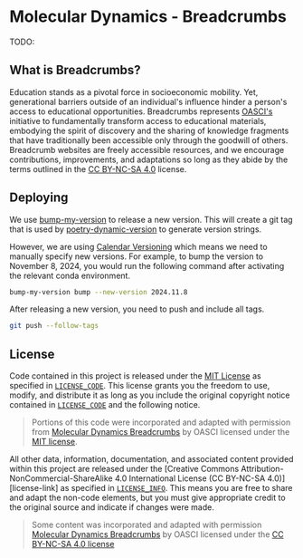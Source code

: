 # Molecular Dynamics - Breadcrumbs

TODO:

## What is Breadcrumbs?

Education stands as a pivotal force in socioeconomic mobility.
Yet, generational barriers outside of an individual's influence hinder a person's access to educational opportunities.
Breadcrumbs represents [OASCI's](https://www.oasci.org/) initiative to fundamentally transform access to educational materials, embodying the spirit of discovery and the sharing of knowledge fragments that have traditionally been accessible only through the goodwill of others.
Breadcrumb websites are freely accessible resources, and we encourage contributions, improvements, and adaptations so long as they abide by the terms outlined in the [CC BY-NC-SA 4.0](https://creativecommons.org/licenses/by-nc-sa/4.0/) license.

## Deploying

We use [bump-my-version](https://github.com/callowayproject/bump-my-version) to release a new version.
This will create a git tag that is used by [poetry-dynamic-version](https://github.com/mtkennerly/poetry-dynamic-versioning) to generate version strings.

However, we are using [Calendar Versioning](https://calver.org/) which means we need to manually specify new versions.
For example, to bump the version to November 8, 2024, you would run the following command after activating the relevant conda environment.

```bash
bump-my-version bump --new-version 2024.11.8
```

After releasing a new version, you need to push and include all tags.

```bash
git push --follow-tags
```

## License

Code contained in this project is released under the [MIT License](https://spdx.org/licenses/MIT.html) as specified in [`LICENSE_CODE`](https://github.com/oasci-bc/md/blob/main/LICENSE_CODE.md).
This license grants you the freedom to use, modify, and distribute it as long as you include the original copyright notice contained in [`LICENSE_CODE`](https://github.com/oasci-bc/md/blob/main/LICENSE_CODE.md) and the following notice.

> Portions of this code were incorporated and adapted with permission from [Molecular Dynamics Breadcrumbs](https://github.com/oasci-bc/dm) by OASCI licensed under the [MIT license](https://github.com/oasci-bc/md/blob/main/LICENSE_CODE.md).

All other data, information, documentation, and associated content provided within this project are released under the [Creative Commons Attribution-NonCommercial-ShareAlike 4.0 International License (CC BY-NC-SA 4.0)][license-link] as specified in [`LICENSE_INFO`](https://github.com/oasci-bc/md/blob/main/LICENSE_INFO.md).
This means you are free to share and adapt the non-code elements, but you must give appropriate credit to the original source and indicate if changes were made.

> Some content was incorporated and adapted with permission [Molecular Dynamics Breadcrumbs](https://github.com/oasci-bc/dm) by OASCI licensed under the [CC BY-NC-SA 4.0 license](https://creativecommons.org/licenses/by-nc-sa/4.0/)
